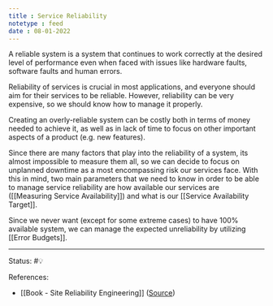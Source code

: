 ```yaml
---
title : Service Reliability
notetype : feed
date : 08-01-2022
---
```


A reliable system is a system that continues to work correctly at the desired level of performance even when faced with issues like hardware faults, software faults and human errors.

Reliability of services is crucial in most applications, and everyone should aim for their services to be reliable. However, reliability can be very expensive, so we should know how to manage it properly. 

Creating an overly-reliable system can be costly both in terms of money needed to achieve it, as well as in lack of time to focus on other important aspects of a product (e.g. new features). 

Since there are many factors that play into the reliability of a system, its almost impossible to measure them all, so we can decide to focus on unplanned downtime as a most encompassing risk our services face. With this in mind, two main parameters that we need to know in order to be able to manage service reliability are how available our services are ([[Measuring Service Availability]]) and what is our [[Service Availability Target]].

Since we never want (except for some extreme cases) to have 100% available system, we can manage the expected unreliability by utilizing [[Error Budgets]].


-----

Status: #💡 

References:
- [[Book - Site Reliability Engineering]] ([Source](https://sre.google/sre-book/table-of-contents/))
